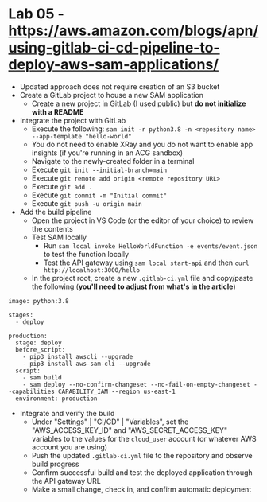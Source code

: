 # Lab 05 - https://aws.amazon.com/blogs/apn/using-gitlab-ci-cd-pipeline-to-deploy-aws-sam-applications/

* Updated approach does not require creation of an S3 bucket
* Create a GitLab project to house a new SAM application
    * Create a new project in GitLab (I used public) but **do not initialize with a README**
* Integrate the project with GitLab
    * Execute the following: `sam init -r python3.8 -n <repository name> --app-template "hello-world"`
    * You do not need to enable XRay and you do not want to enable app insights (if you're running in an ACG sandbox)
    * Navigate to the newly-created folder in a terminal
    * Execute `git init --initial-branch=main`
    * Execute `git remote add origin <remote repository URL>`
    * Execute `git add .`
    * Execute `git commit -m "Initial commit"`
    * Execute `git push -u origin main`
* Add the build pipeline
    * Open the project in VS Code (or the editor of your choice) to review the contents
    * Test SAM locally
        * Run `sam local invoke HelloWorldFunction -e events/event.json` to test the function locally
        * Test the API gateway using `sam local start-api` and then `curl http://localhost:3000/hello`
    * In the project root, create a new `.gitlab-ci.yml` file and copy/paste the following (**you'll need to adjust from what's in the article**)
    
```
image: python:3.8

stages:
  - deploy

production:
  stage: deploy
  before_script:
    - pip3 install awscli --upgrade
    - pip3 install aws-sam-cli --upgrade
  script:
    - sam build
    - sam deploy --no-confirm-changeset --no-fail-on-empty-changeset --capabilities CAPABILITY_IAM --region us-east-1
  environment: production
```

* Integrate and verify the build
    * Under "Settings" | "CI/CD" | "Variables", set the "AWS_ACCESS_KEY_ID" and "AWS_SECRET_ACCESS_KEY" variables to the values for the `cloud_user` account (or whatever AWS account you are using)
    * Push the updated `.gitlab-ci.yml` file to the repository and observe build progress
    * Confirm successful build and test the deployed application through the API gateway URL
    * Make a small change, check in, and confirm automatic deployment
    